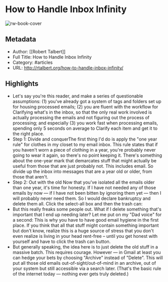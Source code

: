 # How to Handle Inbox Infinity

![rw-book-cover](https://readwise-assets.s3.amazonaws.com/static/images/article1.be68295a7e40.png)

## Metadata
- Author: [[Robert Talbert]]
- Full Title: How to Handle Inbox Infinity
- Category: #articles
- URL: http://rtalbert.org/how-to-handle-inbox-infinity/

## Highlights
- Let's say you're this reader, and make a series of questionable assumptions: (1) you've already got a system of tags and folders set up for housing processed emails; (2) you are fluent with the workflow for Clarifying what's in the inbox, so that the only real work involved is actually processing the emails and not figuring out the process of processing; and especially (3) you work fast when processing emails, spending only 5 seconds on average to Clarify each item and get it to the right place.
- Step 1: Divide and conquerThe first thing I'd do is apply the "one year rule" for clothes in my closet to my email inbox. This rule states that if you haven't worn a piece of clothing in a year, you're probably never going to wear it again, so there's no point keeping it. There's something about the one-year mark that demarcates stuff that might actually be useful from those that are just probably not. This includes email. So divide up the inbox into messages that are a year old or older, from those that aren't.
- Step 2: Out with the old Now that you've isolated all the emails older than one year, it's time for honesty. If I have not needed any of those emails by now — if I have not been bitten by ignoring them yet — then I will probably never need them. So I would declare bankruptcy and delete them all. Click the select-all box and then the trash can:
- But this really freaks some people out. What if I delete something that's important that I end up needing later? Let me put on my "Dad voice" for a second: This is why you have to have good email hygiene in the first place. If you think that all that stuff might contain something important but don't know, realize this is a huge source of stress that you don't even realize is living in your head rent-free – until you get honest with yourself and have to click the trash can button.
- But generally speaking, the idea here is to just delete the old stuff in a massive batch. This requires courage. However — in Gmail at least you can hedge your bets by choosing "Archive" instead of "Delete". This will put all those old emails out-of-sight/out-of-mind in an archive, out of your system but still accessible via a search later. (That's the basic rule of the internet today — nothing ever gets truly deleted.)
